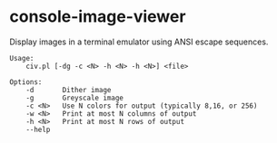 # console-image-viewer
Display images in a terminal emulator using ANSI escape sequences.
````
Usage:
	civ.pl [-dg -c <N> -h <N> -h <N>] <file>

Options:
	-d       Dither image
	-g       Greyscale image
	-c <N>   Use N colors for output (typically 8,16, or 256)
	-w <N>   Print at most N columns of output
	-h <N>   Print at most N rows of output
	--help
````
